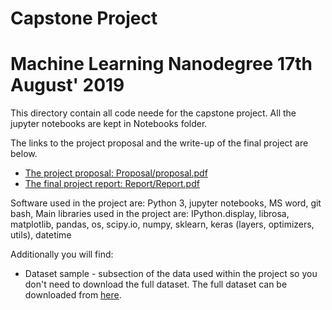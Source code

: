 # Capstone Project 
# Machine Learning Nanodegree 17th August' 2019

This directory contain all code neede for the capstone project. All the jupyter notebooks are kept in Notebooks folder.

The links to the project proposal and the write-up of the final 
project are below.

* [The project proposal: Proposal/proposal.pdf](Proposal/proposal.pdf) 
* [The final project report: Report/Report.pdf](Report/Report.pdf)

Software used in the project are: Python 3, jupyter notebooks, MS word, git bash,
Main libraries used in the project are: IPython.display, librosa, matplotlib, pandas, os, scipy.io, numpy, sklearn, keras (layers, optimizers, utils), datetime

Additionally you will find: 
* Dataset sample - subsection of the data used within the project so you don't need to download the full dataset. The full dataset can be downloaded from [here](https://urbansounddataset.weebly.com/urbansound8k.html). 
